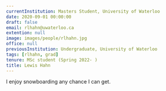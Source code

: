```yaml
---
currentInstitution: Masters Student, University of Waterloo
date: 2020-09-01 00:00:00
draft: false
email: rlhahn@uwaterloo.ca
extention: null
image: images/people/rlhahn.jpg
office: null
previousInstitution: Undergraduate, University of Waterloo
tags: [rlhahn, grad]
tenure: MSc student (Spring 2022- )
title: Lewis Hahn
---
```

I enjoy snowboarding any chance I can get. 

